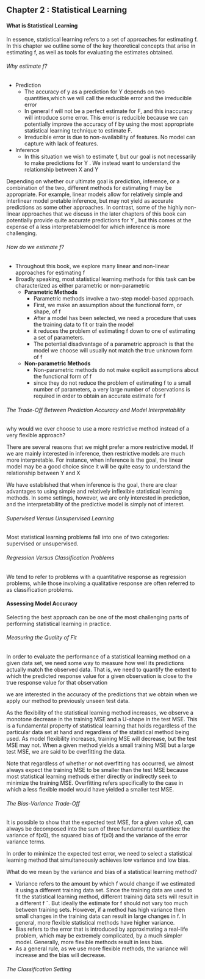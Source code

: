 ## Chapter 2 : Statistical Learning

#### What is Statistical Learning

In essence, statistical learning refers to a set of approaches for estimating f.
In this chapter we outline some of the key theoretical concepts that arise in estimating f, as well as tools for evaluating the estimates obtained.

###### Why estimate f?
- Prediction
	- The accuracy of y as a prediction for Y depends on two quantities,which we will call the reducible error and the irreducible error
	- In general f will not be a perfect estimate for F, and this inaccuracy will introduce some error. This error is reducible because we can potentially improve the accuracy of f by using the most appropriate statistical learning technique to estimate F.
	- Irreducible error is due to non-availability of features. No model can capture with lack of features.
- Inference
	- In this situation we wish to estimate f, but our goal is not necessarily to make predictions for Y . We instead want to understand the relationship between X and Y


Depending on whether our ultimate goal is prediction, inference, or a combination of the two, different methods for estimating f may be appropriate. For example, linear models allow for relatively simple and interlinear model pretable inference, but may not yield as accurate predictions as some other approaches. In contrast, some of the highly non-linear approaches that we discuss in the later chapters of this book can potentially provide quite accurate predictions for Y , but this comes at the expense of a less interpretablemodel for which inference is more challenging.

###### How do we estimate f?
- Throughout this book, we explore many linear and non-linear approaches for estimating f
- Broadly speaking, most statistical learning methods for this task can be characterized as either parametric or non-parametric
	- **Parametric Methods**
    	- Parametric methods involve a two-step model-based approach.
    	- First, we make an assumption about the functional form, or shape, of f
    	- After a model has been selected, we need a procedure that uses the training data to fit or train the model
    	- it reduces the problem of estimating f down to one of estimating a set of parameters.
    	- The potential disadvantage of a parametric approach is that the model we choose will usually not match the true unknown form of f
	- **Non-parametric Methods**
		- Non-parametric methods do not make explicit assumptions about the functional form of f
		- since they do not reduce the problem of estimating f to a small number of parameters, a very large number of observations is required in order to obtain an accurate estimate for f

###### The Trade-Off Between Prediction Accuracy and Model Interpretability
why would we ever choose to use a more restrictive method instead of a very flexible approach?

There are several reasons that we might prefer a more restrictive model. If we are mainly interested in inference, then restrictive models are much more interpretable. For instance, when inference is the goal, the linear model may be a good choice since it will be quite easy to understand the relationship between Y and X

We have established that when inference is the goal, there are clear advantages to using simple and relatively inflexible statistical learning methods. In some settings, however, we are only interested in prediction, and the interpretability of the predictive model is simply not of interest.

###### Supervised Versus Unsupervised Learning

Most statistical learning problems fall into one of two categories: supervised or unsupervised.

###### Regression Versus Classification Problems

We tend to refer to problems with a quantitative response as regression problems, while those involving a qualitative response are often referred to as classification problems.

#### Assessing Model Accuracy

Selecting the best approach can be one of the most challenging parts of performing statistical learning in practice.

###### Measuring the Quality of Fit

In order to evaluate the performance of a statistical learning method on a given data set, we need some way to measure how well its predictions actually match the observed data. That is, we need to quantify the extent to which the predicted response value for a given observation is close to the true response value for that observation

we are interested in the accuracy of the predictions that we obtain when we apply our method to previously unseen test data.

As the flexibility of the statistical learning method increases, we observe a monotone decrease in the training MSE and a U-shape in the test MSE. This is a fundamental property of statistical learning that holds regardless of the particular data set at hand and regardless of the statistical method being used. As model flexibility increases, training MSE will decrease, but the test MSE may not. When a given method yields a small training MSE but a large test MSE, we are said to be overfitting the data.

Note that regardless of whether or not overfitting has occurred, we almost always expect the training MSE to be smaller than the test MSE because most statistical learning methods either directly or indirectly seek to minimize the training MSE. Overfitting refers specifically to the case in which a less flexible model would have yielded a smaller test MSE.

###### The Bias-Variance Trade-Off

It is possible to show that the expected test MSE, for a given value x0, can always be decomposed into the sum of three fundamental quantities: the variance of f(x0), the squared bias of f(x0) and the variance of the error variance terms.

In order to minimize the expected test error, we need to select a statistical learning method that simultaneously achieves low variance and low bias.

What do we mean by the variance and bias of a statistical learning method?
- Variance refers to the amount by which f would change if we estimated it using a different training data set. Since the training data are used to fit the statistical learning method, different training data sets will result in a different f ˆ. But ideally the estimate for f should not vary too much between training sets. However, if a method has high variance then small changes in the training data can result in large changes in f. In general, more flexible statistical methods have higher variance. 
- Bias refers to the error that is introduced by approximating a real-life problem, which may be extremely complicated, by a much simpler model. Generally, more flexible methods result in less bias.
- As a general rule, as we use more flexible methods, the variance will increase and the bias will decrease. 

###### The Classification Setting


    